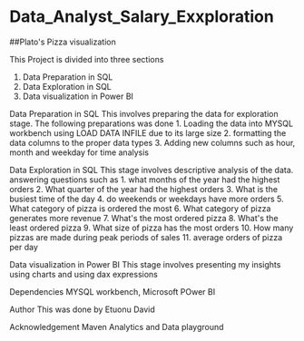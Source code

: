 # Data_Analyst_Salary_Exxploration

##Plato's Pizza visualization

This Project is divided into three sections
1. Data Preparation in SQL
2. Data Exploration in SQL
3. Data visualization in Power BI

Data Preparation in SQL
	 This involves preparing the data for exploration stage. The following preparations was done
	  1. Loading the data into MYSQL workbench using LOAD DATA INFILE due to its large size
	  2. formatting the data columns to the proper data types
	  3. Adding new columns such as hour, month and weekday for time analysis	

Data Exploration in SQL
	This stage involves descriptive analysis of the data. answering questions such as 
	1. what months of the year had the highest orders
	2. What quarter of the year had the highest orders
	3. What is the busiest time of the day
	4. do weekends or weekdays have more orders
	5. What category of pizza is ordered the most
	6. What category of pizza generates more revenue
	7. What's the most ordered pizza
	8. What's the least ordered pizza
	9. What size of pizza has the most orders
	10. How many pizzas are made during peak periods of sales
	11. average orders of pizza per day

Data visualization in Power BI
	This stage involves presenting my insights using charts and using dax expressions

Dependencies
MYSQL workbench, Microsoft POwer BI

Author
This was done by Etuonu David

Acknowledgement
Maven Analytics and Data playground
